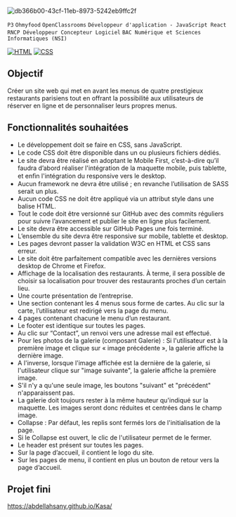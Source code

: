 ![db366b00-43cf-11eb-8973-5242eb9ffc2f](https://github.com/abdellahsany/Ohmyfood/assets/106497263/4254a78f-66b4-43d7-b0af-968c1b498a3e)

`P3` `Ohmyfood` `OpenClassrooms` `Développeur d'application - JavaScript React` `RNCP Développeur Concepteur Logiciel` `BAC Numérique et Sciences Informatiques (NSI)`

[![HTML](https://img.shields.io/badge/HTML-HyperText%20Markup%20Language-orange)](https://developer.mozilla.org/fr/docs/Learn/HTML)
[![CSS](https://img.shields.io/badge/CSS-Cascading%20Style%20Sheets-blue)](https://developer.mozilla.org/fr/docs/Web/CSS)

## Objectif

Créer un site web qui met en avant les menus de quatre prestigieux restaurants parisiens tout en offrant la possibilité aux utilisateurs de réserver en ligne et de personnaliser leurs propres menus.

## Fonctionnalités souhaitées

- Le développement doit se faire en CSS, sans JavaScript.
- Le code CSS doit être disponible dans un ou plusieurs ﬁchiers dédiés.
- Le site devra être réalisé en adoptant le Mobile First, c’est-à-dire qu’il faudra d’abord réaliser l'intégration de la maquette mobile, puis tablette, et enﬁn l'intégration du responsive vers le desktop.
- Aucun framework ne devra être utilisé ; en revanche l’utilisation de SASS serait un plus.
- Aucun code CSS ne doit être appliqué via un attribut style dans une balise HTML.
- Tout le code doit être versionné sur GitHub avec des commits réguliers pour suivre l’avancement et publier le site en ligne plus facilement.
- Le site devra être accessible sur GitHub Pages une fois terminé.
- L’ensemble du site devra être responsive sur mobile, tablette et desktop.
- Les pages devront passer la validation W3C en HTML et CSS sans erreur.
- Le site doit être parfaitement compatible avec les dernières versions desktop de Chrome et Firefox.
- Affichage de la localisation des restaurants. À terme, il sera possible de choisir sa localisation pour trouver des restaurants proches d’un certain lieu.
-	Une courte présentation de l’entreprise.
-	Une section contenant les 4 menus sous forme de cartes. Au clic sur la carte, l’utilisateur est redirigé vers la page du menu.
- 4 pages contenant chacune le menu d’un restaurant.
-	Le footer est identique sur toutes les pages.
-	Au clic sur “Contact”, un renvoi vers une adresse mail est effectué.
- Pour les photos de la galerie (composant Galerie) : Si l'utilisateur est à la première image et clique sur « image précédente », la galerie affiche la dernière image.
- A l'inverse, lorsque l'image affichée est la dernière de la galerie, si l'utilisateur clique sur "image suivante", la galerie affiche la première image.
- S'il n'y a qu'une seule image, les boutons "suivant" et "précédent" n'apparaissent pas.
- La galerie doit toujours rester à la même hauteur qu'indiqué sur la maquette. Les images seront donc réduites et centrées dans le champ image.
- Collapse : Par défaut, les replis sont fermés lors de l'initialisation de la page.
- Si le Collapse est ouvert, le clic de l'utilisateur permet de le fermer.
-	Le header est présent sur toutes les pages.
-	Sur la page d’accueil, il contient le logo du site.
-	Sur les pages de menu, il contient en plus un bouton de retour vers la page d’accueil.

## Projet fini

https://abdellahsany.github.io/Kasa/
